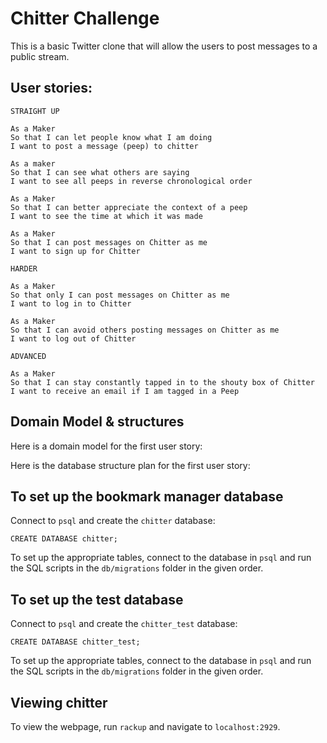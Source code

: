 Chitter Challenge
=================

This is a basic Twitter clone that will allow the users to post messages to a public stream.

User stories:
-------

```
STRAIGHT UP

As a Maker
So that I can let people know what I am doing  
I want to post a message (peep) to chitter

As a maker
So that I can see what others are saying  
I want to see all peeps in reverse chronological order

As a Maker
So that I can better appreciate the context of a peep
I want to see the time at which it was made

As a Maker
So that I can post messages on Chitter as me
I want to sign up for Chitter

HARDER

As a Maker
So that only I can post messages on Chitter as me
I want to log in to Chitter

As a Maker
So that I can avoid others posting messages on Chitter as me
I want to log out of Chitter

ADVANCED

As a Maker
So that I can stay constantly tapped in to the shouty box of Chitter
I want to receive an email if I am tagged in a Peep
```

Domain Model & structures
-----

Here is a domain model for the first user story:


Here is the database structure plan for the first user story:



To set up the bookmark manager database
-----

Connect to `psql` and create the `chitter` database:

```
CREATE DATABASE chitter;
```

To set up the appropriate tables, connect to the database in `psql` and run the SQL scripts in the `db/migrations` folder in the given order.

To set up the test database
-----

Connect to `psql` and create the `chitter_test` database:

```
CREATE DATABASE chitter_test;
```

To set up the appropriate tables, connect to the database in `psql` and run the SQL scripts in the `db/migrations` folder in the given order.

Viewing chitter
-----

To view the webpage, run `rackup` and navigate to `localhost:2929`.